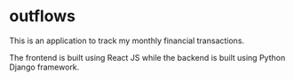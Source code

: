 # outflows

This is an application to track my monthly financial transactions.

The frontend is built using React JS while the backend is built using Python Django framework.